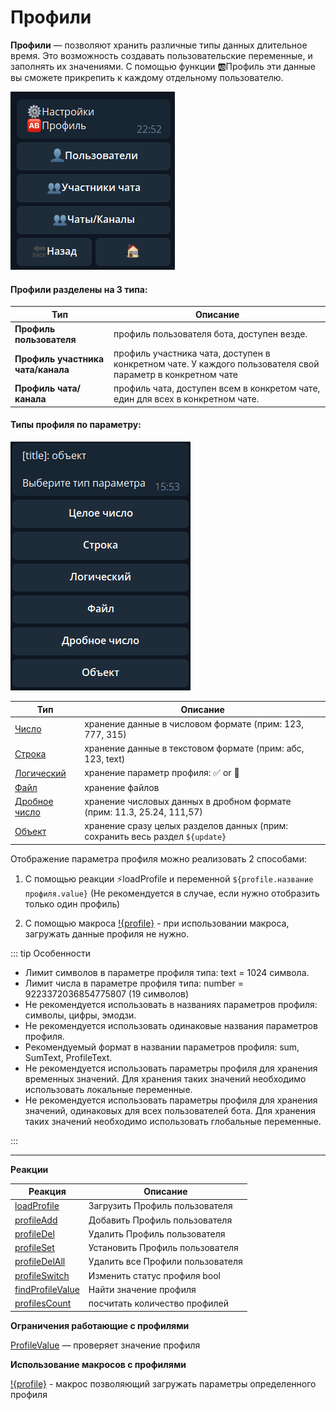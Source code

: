# Профили 

**Профили** — позволяют хранить различные типы данных длительное время. Это  возможность создавать пользовательские переменные, и заполнять их значениями. С помощью функции 🆎Профиль эти данные вы сможете прикрепить к каждому отдельному пользователю.

![](./1.png)

#### Профили разделены на 3 типа:

| Тип | Описание |
| --- | --- |
| **Профиль пользователя** | профиль пользователя бота, доступен везде. |
| **Профиль участника чата/канала** | профиль участника чата, доступен в конкретном чате. У каждого пользователя свой параметр в конкретном чате |
| **Профиль чата/канала** | профиль чата, доступен всем в конкретом чате, един для всех в конкретном чате. |

#### **Типы профиля по параметру:**

![](./2.png)


| Тип | Описание |
| --- | --- |
|[Число](/docs/admin/profile/profile-number) | хранение данные в числовом формате (прим: 123, 777, 315) |
|[Строка](/docs/admin/profile/profile-text) | хранение данные в текстовом формате (прим: абс, 123, text) |
|[Логический](/docs/admin/profile/profile-bool) | хранение параметр профиля: ✅  or 🚫 |
|[Файл](/docs/admin/profile/profile-file) | хранение файлов |
|[Дробное число](/docs/admin/profile/profile-float) | хранение числовых данных в дробном формате (прим: 11.3, 25.24, 111,57) |
|[Объект](/docs/admin/profile/profile-object) | хранение сразу целых разделов данных (прим: сохранить весь раздел ```${update}``` |



Отображение параметра профиля можно реализовать 2 способами:

1. С помощью реакции ⚡loadProfile и переменной ```${profile.название профиля.value}``` (Не рекомендуется в случае, если нужно отобразить только один профиль)

2. С помощью макроса [!{profile}](/ext/macros/profile/) - при использовании макроса, загружать данные профиля не нужно.

::: tip  Особенности

* Лимит символов в параметре профиля типа: text = 1024 символа.
* Лимит числа в параметре профиля типа: number = 9223372036854775807 (19 символов)
* Не рекомендуется использовать в названиях параметров профиля: символы, цифры, эмодзи.
* Не рекомендуется использовать одинаковые названия параметров профиля.
* Рекомендуемый формат в названии параметров профиля: sum, SumText, ProfileText.
* Не рекомендуется использовать параметры профиля для хранения временных значений. Для хранения таких значений необходимо использовать локальные переменные.
* Не рекомендуется использовать параметры профиля для хранения значений, одинаковых для всех пользователей бота. Для хранения таких значений необходимо использовать глобальные переменные.

:::

---

**Реакции**

| Реакция | Описание |
| --- | --- | 
|[loadProfile](/docs/admin/profile/loadprofile)|Загрузить Профиль пользователя|
|[profileAdd](/docs/admin/profile/profileadd)|Добавить Профиль пользователя|
|[profileDel](/docs/admin/profile/profiledel)|Удалить Профиль пользователя|
|[profileSet](/docs/admin/profile/profileset)|Установить Профиль пользователя|
|[profileDelAll](/docs/admin/profile/profiledelall)|Удалить все Профили пользователя|
|[profileSwitch](/docs/admin/switch/profileswitch)|Изменить статус профиля bool|
|[findProfileValue](/docs/admin/profile/findprofilevalue)|Найти значение профиля|
|[profilesCount](/docs/admin/profile/profilescount)|посчитать количество профилей|
 
**Ограничения работающие с профилями**

[ProfileValue](/docs/admin/profile/profilevalue) — проверяет значение профиля

**Использование макросов с профилями**

[!{profile}](/docs/ext/macros/profile) - макрос позволяющий загружать параметры определенного профиля





